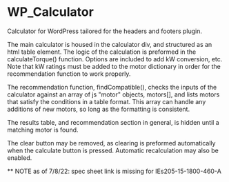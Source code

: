 # WP_Calculator



Calculator for WordPress tailored for the headers and footers plugin.

The main calculator is housed in the calculator div, and structured as an html table element. The logic of the calculation is preformed in the calculateTorque() function. Options are included to add kW conversion, etc. Note that kW ratings must be added to the motor dictionary in order for the recommendation function to work properly.

The recommendation function, findCompatible(), checks the inputs of the calculator against an array of js "motor" objects, motors[], and lists motors that satisfy the conditions in a table format. This array can handle any additions of new motors, so long as the formatting is consistent. 

The results table, and recommendation section in general, is hidden until a matching motor is found. 

The clear button may be removed, as clearing is preformed automatically when the calculate button is pressed. Automatic recalculation may also be enabled. 



** NOTE as of 7/8/22: spec sheet link is missing for IEs205-15-1800-460-A
